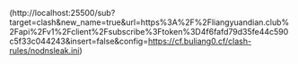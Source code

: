 (http://localhost:25500/sub?target=clash&new_name=true&url=https%3A%2F%2Fliangyuandian.club%2Fapi%2Fv1%2Fclient%2Fsubscribe%3Ftoken%3D4f6fafd79d35fe44c590c5f33c044243&insert=false&config=https://cf.buliang0.cf/clash-rules/nodnsleak.ini)
